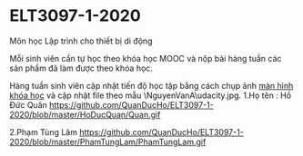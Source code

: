 # ELT3097-1-2020
Môn học Lập trình cho thiết bị di động

Mỗi sinh viên cần tự học theo khóa học MOOC và nộp bài hàng tuần các sản phẩm đã làm được theo khóa học.

Hàng tuần sinh viên cập nhật tiến độ học tập bằng cách chụp ảnh [màn hình khóa học](https://classroom.udacity.com/courses/ud851) và cập nhật file theo mẫu \NguyenVanA\udacity.jpg.
1.Họ tên : Hồ Đức Quân
https://github.com/QuanDucHo/ELT3097-1-2020/blob/master/HoDucQuan/Quan.gif

2.Phạm Tùng Lâm
https://github.com/QuanDucHo/ELT3097-1-2020/blob/master/PhamTungLam/PhamTungLam.gif